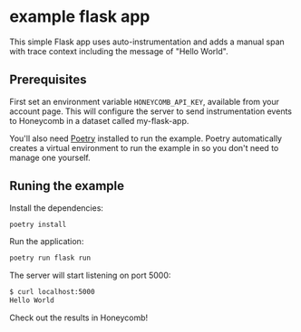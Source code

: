 # example flask app

This simple Flask app uses auto-instrumentation and adds a manual span with trace context including the message of "Hello World".

## Prerequisites

First set an environment variable `HONEYCOMB_API_KEY`, available from your account page.
This will configure the server to send instrumentation events to Honeycomb in a dataset called my-flask-app.

You'll also need [Poetry](https://python-poetry.org/) installed to run the example. Poetry automatically creates a virtual environment to run the example in so you don't need to manage one yourself.

## Runing the example

Install the dependencies:

```bash
poetry install
```

Run the application:

```bash
poetry run flask run
```

The server will start listening on port 5000:

```bash
$ curl localhost:5000
Hello World
```

Check out the results in Honeycomb!
